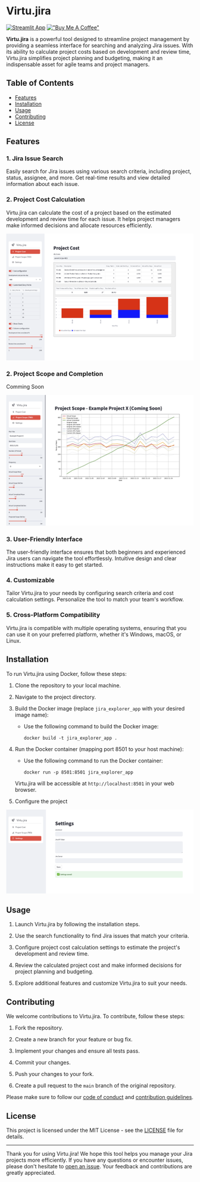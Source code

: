 # Virtu.jira

[![Streamlit App](https://static.streamlit.io/badges/streamlit_badge_black_white.svg)](https://virtu-jira.streamlit.app/)
[!["Buy Me A Coffee"](https://www.buymeacoffee.com/assets/img/custom_images/orange_img.png)](https://www.buymeacoffee.com/rfonseca85)

**Virtu.jira** is a powerful tool designed to streamline project management by providing a seamless interface for searching and analyzing Jira issues. With its ability to calculate project costs based on development and review time, Virtu.jira simplifies project planning and budgeting, making it an indispensable asset for agile teams and project managers.

## Table of Contents

- [Features](#features)
- [Installation](#installation)
- [Usage](#usage)
- [Contributing](#contributing)
- [License](#license)

## Features

### 1. Jira Issue Search

Easily search for Jira issues using various search criteria, including project, status, assignee, and more. Get real-time results and view detailed information about each issue.

### 2. Project Cost Calculation

Virtu.jira can calculate the cost of a project based on the estimated development and review time for each issue. It helps project managers make informed decisions and allocate resources efficiently.

![Project Cost](readme/project_cost.png)

### 2. Project Scope and Completion

Comming Soon

![Project Scope](readme/project_scope.png)

### 3. User-Friendly Interface

The user-friendly interface ensures that both beginners and experienced Jira users can navigate the tool effortlessly. Intuitive design and clear instructions make it easy to get started.

### 4. Customizable

Tailor Virtu.jira to your needs by configuring search criteria and cost calculation settings. Personalize the tool to match your team's workflow.

### 5. Cross-Platform Compatibility

Virtu.jira is compatible with multiple operating systems, ensuring that you can use it on your preferred platform, whether it's Windows, macOS, or Linux.

## Installation

To run Virtu.jira using Docker, follow these steps:

1. Clone the repository to your local machine.

2. Navigate to the project directory.

3. Build the Docker image (replace `jira_explorer_app` with your desired image name):

   - Use the following command to build the Docker image:

     ```
     docker build -t jira_explorer_app .
     ```

4. Run the Docker container (mapping port 8501 to your host machine):

   - Use the following command to run the Docker container:

     ```
     docker run -p 8501:8501 jira_explorer_app
     ```

   Virtu.jira will be accessible at `http://localhost:8501` in your web browser.

5. Configure the project 

![Settings](readme/settings.png)


## Usage

1. Launch Virtu.jira by following the installation steps.

2. Use the search functionality to find Jira issues that match your criteria.

3. Configure project cost calculation settings to estimate the project's development and review time.

4. Review the calculated project cost and make informed decisions for project planning and budgeting.

5. Explore additional features and customize Virtu.jira to suit your needs.

## Contributing

We welcome contributions to Virtu.jira. To contribute, follow these steps:

1. Fork the repository.

2. Create a new branch for your feature or bug fix.

3. Implement your changes and ensure all tests pass.

4. Commit your changes.

5. Push your changes to your fork.

6. Create a pull request to the `main` branch of the original repository.

Please make sure to follow our [code of conduct](CODE_OF_CONDUCT.md) and [contribution guidelines](CONTRIBUTING.md).

## License

This project is licensed under the MIT License - see the [LICENSE](LICENSE) file for details.

---

Thank you for using Virtu.jira! We hope this tool helps you manage your Jira projects more efficiently. If you have any questions or encounter issues, please don't hesitate to [open an issue](https://github.com/yourusername/jira-explorer/issues). Your feedback and contributions are greatly appreciated.

